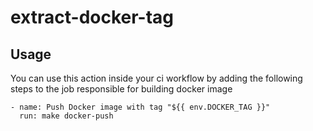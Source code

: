 # extract-docker-tag

## Usage

You can use this action inside your ci workflow by adding the following steps to the job responsible for building docker image

```
- name: Push Docker image with tag "${{ env.DOCKER_TAG }}"
  run: make docker-push
```